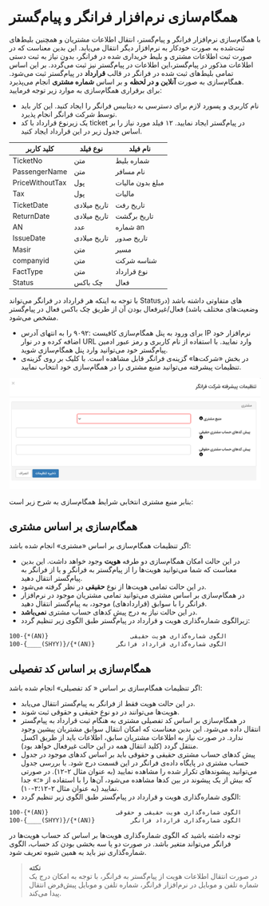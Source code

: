 # همگام‌سازی نرم‌افزار فرانگر و پیام‌گستر

با همگام‌سازی نرم‌افزار فرانگر و پیام‌گستر، انتقال اطلاعات مشتریان و همچنین بلیط‌های ثبت‌شده به صورت خودکار به نرم‌افزار دیگر انتقال می‌یابد. این بدین معناست که در صورت ثبت اطلاعات مشتری و بلیط خریداری شده در فرانگر، بدون نیاز به ثبت دستی اطلاعات مذکور در پیام‌گستر،‌این اطلاعات در پیام‌گستر نیز ثبت می‌گردد. بر این اساس تمامی بلیط‌های ثبت شده در فرانگر در قالب **قرارداد** در پیام‌گستر ثبت می‌شود. همگام‌سازی به صورت **آنلاین و در لحظه** و بر اساس **شماره مشتری** انجام می‌پذیرد.<br>
برای برقراری همگام‌سازی به موارد زیر توجه فرمایید:<br>
 - نام کاربری و پسورد لازم برای دسترسی به دیتابیس فرانگر  را ایجاد کنید. این کار باید توسط شرکت فرانگر انجام پذیرد.
- یک زیرنوع قرارداد با کد ticket در پیام‌گستر ایجاد نمایید. ۱۲ فیلد مورد نیاز را بر اساس جدول زیر در این قرارداد ایجاد کنید.

|کلید کاربر | نوع فیلد  | نام فیلد |
|---- | ---- | -----|
|TicketNo         |  متن    |       شماره بلیط |
|PassengerName    |  متن  |        نام مسافر   |
|PriceWithoutTax  | پول| مبلغ بدون مالیات     |
|Tax | پول  |   مالیات |
|TicketDate  | تاریخ میلادی  |   تاریخ رفت |
|ReturnDate  | تاریخ میلادی  |تاریخ برگشت |
|AN   | عدد  |   شماره an |
|IssueDate   | تاریخ میلادی  |   تاریخ صدور |
|Masir   | متن  |   مسیر   |
|companyid   | متن  |   شناسه شرکت |
|FactType    |  متن|   نوع قرارداد|
|Status  |   چک باکس  |   فعال   |

با توجه به اینکه هر قرارداد در فرانگر می‌تواند Status‌های متفاوتی داشته باشد (در وضعیت‌های مختلف باشد) فعال/غیرفعال بودن آن از طریق چک باکس فعال در پیام‌گستر مشخص می‌شود.<br>

- برای ورود به پنل همگام‌سازی کافیست :۹۰۹۲ را به انتهای آدرس IP نرم‌افزار خود اضافه کرده و در نوار  URL وارد نمایید. با استفاده از نام کاربری و رمز عبور ادمین پیام‌گستر خود می‌توانید وارد پنل همگام‌سازی شوید.
- در بخش «شرکت‌ها» گزینه‌ی فرانگر قابل مشاهده است. با کلیک بر روی گزینه‌ی تنظیمات پیشرفته می‌توانید منبع مشتری را در همگام‌سازی خود انتخاب نمایید.

![تنظیمات همگام‌ساز فرانگر](./faranegar-setting.png)

بنابر منبع مشتری انتخابی شرایط همگام‌سازی به شرح زیر است:

## همگام‌سازی بر اساس مشتری
اگر تنظیمات همگام‌سازی بر اساس «مشتری» انجام شده باشد:
- در این حالت امکان همگام‌سازی دو طرفه **هویت** وجود خواهد داشت. این بدین معناست که شما می‌توانید هویت‌ها را از پیام‌گستر به فرانگر و یا از فرانگر به پیام‌گستر انتقال دهید. 
- در این حالت تمامی هویت‌‌ها از نوع **حقیقی** در نظر گرفته می‌شود.
- در همگام‌سازی بر اساس مشتری می‌توانید تمامی مشتریان موجود در نرم‌افزار فرانگر را با سوابق (قراردادهای) موجود، به پیام‌گستر انتقال دهید.
- در این حالت نیاز به درج پیش کدهای حساب مشتری **نمی‌باشد**.
-  زیرالگوی شماره‌گذاری هویت و قرارداد در پیام‌گستر طبق الگوی زیر تنظیم گردد:

```
100-{*(AN)}                       الگوی شماره‌گذاری هویت حقیقی
100-{____(SHYY)}/{*(AN)}      الگوی شماره‌گذاری قرارداد فرانگر
```

## همگام‌سازی بر اساس کد تفصیلی
اگر تنظیمات همگام‌سازی بر اساس « کد تفصیلی» انجام شده باشد:<br>
- در این حالت هویت فقط از فرانگر به پیام‌گستر انتقال می‌یابد. 
- هویت‌ها می‌توانند در دو نوع حقیقی و حقوقی ثبت شوند.
- در همگام‌سازی بر اساس کد تفصیلی مشتری به هنگام ثبت قرارداد به پیام‌گستر انتقال داده می‌شود. این بدین معناست که امکان انتقال سوابق مشتریان پیشین وجود ندارد. در صورت نیاز به اطلاعات مشتریان سابق، اطلاعات باید از طریق اکسل منتقل گردد (کلید انتقال همه در این حالت غیرفعال خواهد بود).
- پیش کدهای حساب مشتری حقیقی و حقوقی باید بر اساس کدهای موجود در جدول حساب مشتری در پایگاه داده‌ی فرانگر در این قسمت درج شود. با بررسی جدول می‌توانید پیشوندهای تکرار شده را مشاهده نمایید (به عنوان مثال ۲-۱۲). در صورتی که بیش از یک پیشوند در بین کدها مشاهده می‌شود، آن‌ها را با استفاده از «؛» جدا نمایید (به عنوان مثال ۲-۱۲؛۲-۱۰).
-  الگوی شماره‌گذاری هویت و قرارداد در پیام‌گستر طبق الگوی زیر تنظیم گردد:
```
100-{*(AN)}                   الگوی شماره‌گذاری هویت حقیقی و حقوقی
100-{____(SHYY)}/{*(AN)}          الگوی شماره‌گذاری قرارداد فرانگر
```

توجه داشته باشید که الگوی شماره‌گذاری هویت‌ها بر اساس کد حساب هویت‌ها در فرانگر می‌تواند متغیر باشد. در صورت دو یا سه بخشی بودن کد حساب، الگوی شماره‌گذاری نیز باید به همین شیوه تعریف شود.

> **نکته**<br>
> در صورت انتقال اطلاعات هویت از پیام‌گستر به فرانگر،‌ با توجه به امکان درج یک شماره تلفن و موبایل در نرم‌افزار فرانگر، شماره تلفن و موبایل پیش‌فرض انتقال پیدا می‌کند.<br>